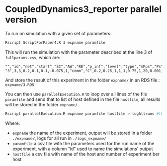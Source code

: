 # CoupledDynamics3_reporter parallel version

To run on simulation with a given set of parameters:

```bash
Rscript ScriptForPaper4.R 3 expname paramfile
```

This will run the simulation with the parameter described at the line 3 of `fullparams.csv`, which are:

```
"","id","net","start","SC","AW","RE","p_inf","level","type","mPps","Ps","Ph","Pd","Pr","Prd","delay","hc","eff","rep"
"3",3,3,0.2,0.1,0.1,-0.075,1,"comm","C",0.2,0.25,1,1,1,0.75,1,20,0.001,1
```

And store the result of this experiment in the folder `expname/` in an RDS file : `expname/3.RDS`

You can then use `parallelExecution.R` to loop over all lines of the file `paramfile`  and send that to list of host defined in the file `hostfile`, all results will be stored in the folder `expname/`.

```bash
Rscript parallelExecution.R expname paramfile hostfile > logAllruns #this logfile can be very big! 
```
Where: 
* `expname` the name of the experiment, output will be stored in a folder `./expname/`, logs for all run in `./logs_expname/`
* `paramfile` a csv file with the parameters used for the run name of the experiment, with a column "id" used to name the simulations' output
* `hostfile` a csv file with name of the host and number of experiment ber host



